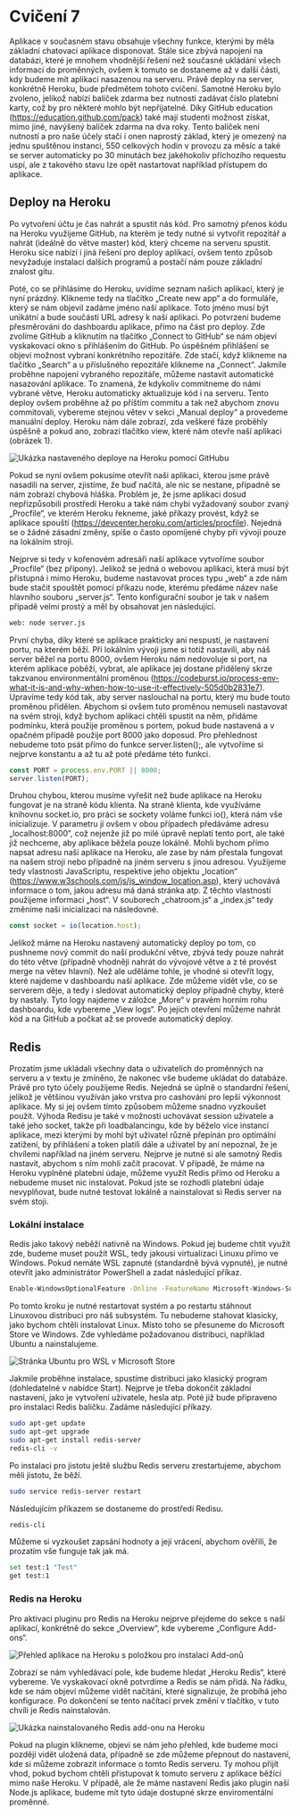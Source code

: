 # Cvičení 7
Aplikace v současném stavu obsahuje všechny funkce, kterými by měla základní chatovací aplikace disponovat. Stále sice zbývá napojení na databázi, které je mnohem vhodnější řešení než současné ukládání všech informací do proměnných, ovšem k tomuto se dostaneme až v další části, kdy budeme mít aplikaci nasazenou na serveru. Právě deploy na server, konkrétně Heroku, bude předmětem tohoto cvičení. Samotné Heroku bylo zvoleno, jelikož nabízí balíček zdarma bez nutnosti zadávat číslo platební karty, což by pro některé mohlo být nepřijatelné. Díky GitHub education (https://education.github.com/pack) také mají studenti možnost získat, mimo jiné, navýšený balíček zdarma na dva roky. Tento balíček není nutností a pro naše účely stačí i onen naprostý základ, který je omezený na jednu spuštěnou instanci, 550 celkových hodin v provozu za měsíc a také se server automaticky po 30 minutách bez jakéhokoliv příchozího requestu uspí, ale z takového stavu lze opět nastartovat například přístupem do aplikace.
## Deploy na Heroku
Po vytvoření účtu je čas nahrát a spustit nás kód. Pro samotný přenos kódu na Heroku využijeme GitHub, na kterém je tedy nutné si vytvořit repozitář a nahrát (ideálně do větve master) kód, který chceme na serveru spustit. Heroku sice nabízí i jiná řešení pro deploy aplikací, ovšem tento způsob nevyžaduje instalaci dalších programů a postačí nám pouze základní znalost gitu.

Poté, co se přihlásíme do Heroku, uvidíme seznam našich aplikací, který je nyní prázdný. Klikneme tedy na tlačítko „Create new app“ a do formuláře, který se nám objevil zadáme jméno naší aplikace. Toto jméno musí být unikátní a bude součástí URL adresy k naší aplikaci. Po potvrzení budeme přesměrováni do dashboardu aplikace, přímo na část pro deploy. Zde zvolíme GitHub a kliknutím na tlačítko „Connect to GitHub“ se nám objeví vyskakovací okno s přihlášením do GitHub. Po úspěšném přihlášení se objeví možnost vybraní konkrétního repozitáře. Zde stačí, když klikneme na tlačítko „Search“ a u příslušného repozitáře klikneme na „Connect“. Jakmile proběhne napojení vybraného repozitáře, můžeme nastavit automatické nasazování aplikace. To znamená, že kdykoliv commitneme do námi vybrané větve, Heroku automaticky aktualizuje kód i na serveru. Tento deploy ovšem proběhne až po příštím commitu a tak než abychom znovu commitovali, vybereme stejnou větev v sekci „Manual deploy“ a provedeme manuální deploy. Heroku nám dále zobrazí, zda veškeré fáze proběhly úspěšně a pokud ano, zobrazí tlačítko view, které nám otevře naší aplikaci (obrázek 1). 

![Ukázka nastaveného deploye na Heroku pomocí GitHubu](https://github.com/danielfialaa/vse-nodejs/blob/img/img/deploy.png)

Pokud se nyní ovšem pokusíme otevřít naši aplikaci, kterou jsme právě nasadili na server, zjistíme, že buď načítá, ale nic se nestane, případně se nám zobrazí chybová hláška. Problém je, že jsme aplikaci dosud nepřizpůsobili prostředí Heroku a také nám chybí vyžadovaný soubor zvaný „Procfile“, ve kterém Heroku řekneme, jaké příkazy provést, když se aplikace spouští (https://devcenter.heroku.com/articles/procfile). Nejedná se o žádné zásadní změny, spíše o často opomíjené chyby při vývoji pouze na lokálním stroji.

Nejprve si tedy v kořenovém adresáři naší aplikace vytvoříme soubor „Procfile“ (bez přípony). Jelikož se jedná o webovou aplikaci, která musí být přístupná i mimo Heroku, budeme nastavovat proces typu „web“ a zde nám bude stačit spouštět pomocí příkazu node, kterému předáme název naše hlavního souboru „server.js“. Tento konfigurační soubor je tak v našem případě velmi prostý a měl by obsahovat jen následující.

```bash
web: node server.js
```

První chyba, díky které se aplikace prakticky ani nespustí, je nastavení portu, na kterém běží. Při lokálním vývoji jsme si totiž nastavili, aby náš server běžel na portu 8000, ovšem Heroku nám nedovoluje si port, na kterém aplikace poběží, vybrat, ale aplikace jej dostane přidělený skrze takzvanou environmentální proměnou (https://codeburst.io/process-env-what-it-is-and-why-when-how-to-use-it-effectively-505d0b2831e7). Upravíme tedy kód tak, aby server naslouchal na portu, který mu bude touto proměnou přidělen. Abychom si ovšem tuto proměnou nemuseli nastavovat na svém stroji, když bychom aplikaci chtěli spustit na něm, přidáme podmínku, která použije proměnou s portem, pokud bude nastavená a v opačném případě použije port 8000 jako doposud. Pro přehlednost nebudeme toto psát přímo do funkce server.listen();, ale vytvoříme si nejprve konstantu a až tu až poté předáme této funkci.

```javascript
const PORT = process.env.PORT || 8000;
server.listen(PORT);
```

Druhou chybou, kterou musíme vyřešit než bude aplikace na Heroku fungovat je na straně kódu klienta. Na straně klienta, kde využíváme knihovnu socket.io, pro práci se sockety voláme funkci io(), která nám vše inicializuje. V parametru jí ovšem v obou případech předáváme adresu „localhost:8000“, což nejenže již po milé úpravě neplatí tento port, ale také již nechceme, aby aplikace běžela pouze lokálně. Mohli bychom přímo napsat adresu naší aplikace na Heroku, ale zase by nám přestala fungovat na našem stroji nebo případně na jiném serveru s jinou adresou. Využijeme tedy vlastnosti JavaScriptu, respektive jeho objektu „location“ (https://www.w3schools.com/js/js_window_location.asp), který uchovává informace o tom, jakou adresu má daná stránka atp. Z těchto vlastností použijeme informaci „host“. V souborech „chatroom.js“ a „index.js“ tedy změníme naši inicializaci na následovné.

```javascript
const socket = io(location.host);
```

Jelikož máme na Heroku nastavený automatický deploy po tom, co pushneme nový commit do naší produkční větve, zbývá tedy pouze nahrát do této větve (případně vhodněji nahrát do vývojové větve a z té provést merge na větev hlavní). Než ale uděláme tohle, je vhodné si otevřít logy, které najdeme v dashboardu naší aplikace. Zde můžeme vidět vše, co se serverem děje, a tedy i sledovat automatický deploy případně chyby, které by nastaly. Tyto logy najdeme v záložce „More“ v pravém horním rohu dashboardu, kde vybereme „View logs“. Po jejich otevření můžeme nahrát kód a na GitHub a počkat až se provede automatický deploy. 

## Redis
Prozatím jsme ukládali všechny data o uživatelích do proměnných na serveru a v textu je zmíněno, že nakonec vše budeme ukládat do databáze. Právě pro tyto účely použijeme Redis. Nejedná se úplně o standardní řešení, jelikož je většinou využíván jako vrstva pro cashování pro lepší výkonnost aplikace. My si jej ovšem tímto způsobem můžeme snadno vyzkoušet použít. Výhoda Redisu je také v možnosti uchovávat session uživatele a také jeho socket, takže při loadbalancingu, kde by běželo více instancí aplikace, mezi kterými by mohl být uživatel různě přepínán pro optimální zatížení, by přihlášení a token platili dále a uživatel by ani nepoznal, že je chvílemi například na jiném serveru. Nejprve je nutné si ale samotný Redis nastavit, abychom s ním mohli začít pracovat. V případě, že máme na Heroku vyplněné platební údaje, můžeme využít Redis přímo od Heroku a nebudeme muset nic instalovat. Pokud jste se rozhodli platební údaje nevyplňovat, bude nutné testovat lokálně a nainstalovat si Redis server na svém stoji.
### Lokální instalace
Redis jako takový neběží nativně na Windows. Pokud jej budeme chtít využít zde, budeme muset použít WSL, tedy jakousi virtualizaci Linuxu přímo ve Windows. Pokud nemáte WSL zapnuté (standardně bývá vypnuté), je nutné otevřít jako administrátor PowerShell a zadat následující příkaz.

```bash
Enable-WindowsOptionalFeature -Online -FeatureName Microsoft-Windows-Subsystem-Linux
```

Po tomto kroku je nutné restartovat systém a po restartu stáhnout Linuxovou distribuci pro náš subsystém. Tu nebudeme stahovat klasicky, jako bychom chtěli instalovat Linux. Místo toho se přesuneme do Microsoft Store ve Windows. Zde vyhledáme požadovanou distribuci, například Ubuntu a nainstalujeme.

![Stránka Ubuntu pro WSL v Microsoft Store](https://github.com/danielfialaa/vse-nodejs/blob/img/img/wsl_msstore.png)

Jakmile proběhne instalace, spustíme distribuci jako klasický program (dohledatelné v nabídce Start). Nejprve je třeba dokončit základní nastavení, jako je vytvoření uživatele, hesla atp. Poté již bude připraveno pro instalaci Redis balíčku. Zadáme následující příkazy.

```bash
sudo apt-get update
sudo apt-get upgrade
sudo apt-get install redis-server
redis-cli -v
```

Po instalaci pro jistotu ještě službu Redis serveru zrestartujeme, abychom měli jistotu, že běží.

```bash
sudo service redis-server restart
```

Následujícím příkazem se dostaneme do prostředí Redisu.

```bash
redis-cli
```

Můžeme si vyzkoušet zapsání hodnoty a její vrácení, abychom ověřili, že prozatím vše funguje tak jak má.

```bash
set test:1 "Test"
get test:1
```

### Redis na Heroku
Pro aktivaci pluginu pro Redis na Heroku nejprve přejdeme do sekce s naší aplikací, konkrétně do sekce „Overview“, kde vybereme „Configure Add-ons“.

![Přehled aplikace na Heroku s položkou pro instalaci Add-onů](https://github.com/danielfialaa/vse-nodejs/blob/img/img/heroku-overv.png)

Zobrazí se nám vyhledávací pole, kde budeme hledat „Heroku Redis“, které vybereme. Ve vyskakovací okně potvrdíme a Redis se nám přidá. Na řádku, kde se nám objeví můžeme vidět načítání, které signalizuje, že probíhá jeho konfigurace. Po dokončení se tento načítací prvek změní v tlačítko, v tuto chvíli je Redis nainstalován.

![Ukázka nainstalovaného Redis add-onu na Heroku](https://github.com/danielfialaa/vse-nodejs/blob/img/img/redis-heroku-inst.png)

Pokud na plugin klikneme, objeví se nám jeho přehled, kde budeme moci později vidět uložená data, případně se zde můžeme přepnout do nastavení, kde si můžeme zobrazit informace o tomto Redis serveru. Ty mohou přijít vhod, pokud bychom chtěli přistupovat k tomuto serveru z aplikace běžící mimo naše Heroku. V případě, ale že máme nastavení Redis jako plugin naší Node.js aplikace, budeme mít tyto údaje dostupné skrze enviromentální proměnné.
